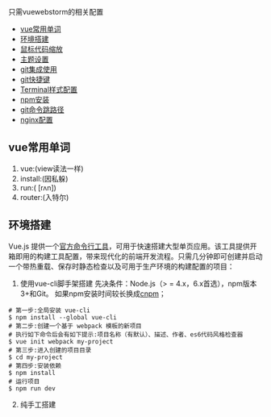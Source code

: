 只需vuewebstorm的相关配置
* [vue常用单词](#vue常用单词)
* [环境搭建](#环境搭建)
* [鼠标代码缩放](#鼠标代码缩放)
* [主题设置](#主题设置)
* [git集成使用](#git集成使用)
* [git快捷键](#git快捷键)
* [Terminal样式配置](#Terminal样式配置)
* [npm安装](#npm安装)
* [git命令跳路径](#git命令跳路径)
* [nginx配置](#nginx配置)


## vue常用单词
1. vue:(view读法一样)
2. install:(因私躲)
3. run:( [rʌn])
4. router:(入特尔)


## 环境搭建
Vue.js 提供一个[官方命令行工具](https://github.com/vuejs/vue-cli)，可用于快速搭建大型单页应用。该工具提供开箱即用的构建工具配置，带来现代化的前端开发流程。只需几分钟即可创建并启动一个带热重载、保存时静态检查以及可用于生产环境的构建配置的项目：

1. 使用vue-cli脚手架搭建
先决条件：Node.js（> = 4.x，6.x首选），npm版本3+和Git。
如果npm安装时间较长换成[cnpm](https://npm.taobao.org/)；
```shell
# 第一步:全局安装 vue-cli
$ npm install --global vue-cli
# 第二步:创建一个基于 webpack 模板的新项目
# 执行如下命令后会有如下提示:项目名称（有默认）、描述、作者、es6代码风格检查器
$ vue init webpack my-project
# 第三步:进入创建的项目目录
$ cd my-project
# 第四步:安装依赖
$ npm install
# 运行项目
$ npm run dev
```

2. 纯手工搭建

